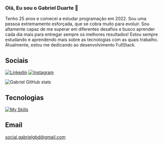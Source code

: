 ### Olá, Eu sou o Gabriel Duarte 👋

Tenho 25 anos e comecei a estudar programação em 2022. Sou uma pessoa extremamente esforçada, que se cobra muito para evoluir. Sou altamente capaz de me superar em diferentes desafios e busco aprender cada dia mais para entregar sempre os melhores resultados!
Estou sempre estudando e aprendendo mais sobre as tecnologias com as quais trabalho. Atualmente, estou me dedicando ao desenvolvimento FullStack.


## Sociais

[![Linkedin](https://img.shields.io/badge/LinkedIn-0077B5?style=for-the-badge&logo=linkedin&logoColor=white)](https://www.linkedin.com/in/gabrielduarte98/)
[![Instagram](https://img.shields.io/badge/Instagram-E4405F?style=for-the-badge&logo=instagram&logoColor=white)](https://www.instagram.com/social.gabrieldasilva/)

![Gabriel GitHub stats](https://github-readme-stats.vercel.app/api?username=gbprg&show_icons=true&theme=radical)

## Tecnologias

[![My Skills](https://skillicons.dev/icons?i=react,next,typescript,tailwind,nodejs,express,postgres,prisma,mysql,docker)](https://skillicons.dev)

## Email

social.gabrielgbd@gmail.com
